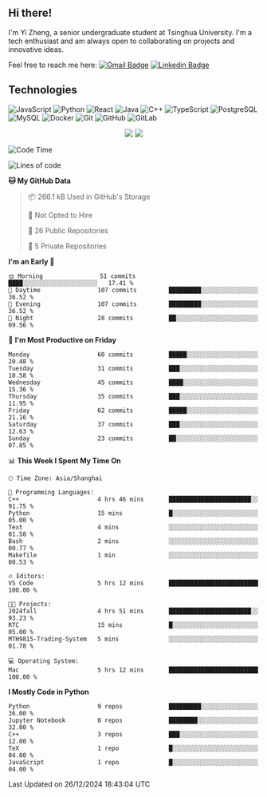 ## Hi there!

I'm Yi Zheng, a senior undergraduate student at Tsinghua University. I'm a tech enthusiast and am always open to collaborating on projects and innovative ideas.

Feel free to reach me here: [![Gmail Badge](https://img.shields.io/badge/-zhengyi20thu@gmail.com-c14438?style=flat-square&logo=Gmail&logoColor=white&link=mailto:zhengyi20thu@gmail.com)](mailto:zhengyi20thu@gmail.com)
[![Linkedin Badge](https://img.shields.io/badge/-yizheng20-blue?style=flat-square&logo=Linkedin&logoColor=white&link=https://www.linkedin.com/in/yizheng20/)](https://www.linkedin.com/in/yi-zheng-mfe/)

## Technologies

![JavaScript](https://img.shields.io/badge/-JavaScript-black?style=flat-square&logo=javascript)
![Python](https://img.shields.io/badge/-Python-black?style=flat-square&logo=Python)
![React](https://img.shields.io/badge/-React-black?style=flat-square&logo=react)
![Java](https://img.shields.io/badge/-java-E34A86?style=flat-square&logo=java)
![C++](https://img.shields.io/badge/-C++-00599C?style=flat-square&logo=c)
![TypeScript](https://img.shields.io/badge/-TypeScript-007ACC?style=flat-square&logo=typescript)
![PostgreSQL](https://img.shields.io/badge/-PostgreSQL-336791?style=flat-square&logo=postgresql)
![MySQL](https://img.shields.io/badge/-MySQL-black?style=flat-square&logo=mysql)
![Docker](https://img.shields.io/badge/-Docker-black?style=flat-square&logo=docker)
![Git](https://img.shields.io/badge/-Git-black?style=flat-square&logo=git)
![GitHub](https://img.shields.io/badge/-GitHub-181717?style=flat-square&logo=github)
![GitLab](https://img.shields.io/badge/-GitLab-FCA121?style=flat-square&logo=gitlab)

<p align="center">
    <img src = "https://github-readme-stats.vercel.app/api?username=Zheng-Yi-git&show_icons=true&theme=yeblu&hide_border=true&count_private=true">
    <img src = "https://github-readme-stats.vercel.app/api/top-langs/?username=Zheng-Yi-git&hide=html,css&theme=yeblu&layout=compact&hide_border=true&count_private=true&langs_count=8">
</p>

<!--START_SECTION:waka-->
![Code Time](http://img.shields.io/badge/Code%20Time-1%2C141%20hrs%2020%20mins-blue)

![Lines of code](https://img.shields.io/badge/From%20Hello%20World%20I%27ve%20Written-2.7%20million%20lines%20of%20code-blue)

**🐱 My GitHub Data** 

> 📦 266.1 kB Used in GitHub's Storage 
 > 
> 🚫 Not Opted to Hire
 > 
> 📜 26 Public Repositories 
 > 
> 🔑 5 Private Repositories 
 > 
**I'm an Early 🐤** 

```text
🌞 Morning                51 commits          ████░░░░░░░░░░░░░░░░░░░░░   17.41 % 
🌆 Daytime                107 commits         █████████░░░░░░░░░░░░░░░░   36.52 % 
🌃 Evening                107 commits         █████████░░░░░░░░░░░░░░░░   36.52 % 
🌙 Night                  28 commits          ██░░░░░░░░░░░░░░░░░░░░░░░   09.56 % 
```
📅 **I'm Most Productive on Friday** 

```text
Monday                   60 commits          █████░░░░░░░░░░░░░░░░░░░░   20.48 % 
Tuesday                  31 commits          ███░░░░░░░░░░░░░░░░░░░░░░   10.58 % 
Wednesday                45 commits          ████░░░░░░░░░░░░░░░░░░░░░   15.36 % 
Thursday                 35 commits          ███░░░░░░░░░░░░░░░░░░░░░░   11.95 % 
Friday                   62 commits          █████░░░░░░░░░░░░░░░░░░░░   21.16 % 
Saturday                 37 commits          ███░░░░░░░░░░░░░░░░░░░░░░   12.63 % 
Sunday                   23 commits          ██░░░░░░░░░░░░░░░░░░░░░░░   07.85 % 
```


📊 **This Week I Spent My Time On** 

```text
🕑︎ Time Zone: Asia/Shanghai

💬 Programming Languages: 
C++                      4 hrs 46 mins       ███████████████████████░░   91.75 % 
Python                   15 mins             █░░░░░░░░░░░░░░░░░░░░░░░░   05.00 % 
Text                     4 mins              ░░░░░░░░░░░░░░░░░░░░░░░░░   01.58 % 
Bash                     2 mins              ░░░░░░░░░░░░░░░░░░░░░░░░░   00.77 % 
Makefile                 1 min               ░░░░░░░░░░░░░░░░░░░░░░░░░   00.53 % 

🔥 Editors: 
VS Code                  5 hrs 12 mins       █████████████████████████   100.00 % 

🐱‍💻 Projects: 
2024fall                 4 hrs 51 mins       ███████████████████████░░   93.23 % 
RTC                      15 mins             █░░░░░░░░░░░░░░░░░░░░░░░░   05.00 % 
MTH9815-Trading-System   5 mins              ░░░░░░░░░░░░░░░░░░░░░░░░░   01.78 % 

💻 Operating System: 
Mac                      5 hrs 12 mins       █████████████████████████   100.00 % 
```

**I Mostly Code in Python** 

```text
Python                   9 repos             █████████░░░░░░░░░░░░░░░░   36.00 % 
Jupyter Notebook         8 repos             ████████░░░░░░░░░░░░░░░░░   32.00 % 
C++                      3 repos             ███░░░░░░░░░░░░░░░░░░░░░░   12.00 % 
TeX                      1 repo              █░░░░░░░░░░░░░░░░░░░░░░░░   04.00 % 
JavaScript               1 repo              █░░░░░░░░░░░░░░░░░░░░░░░░   04.00 % 
```




 Last Updated on 26/12/2024 18:43:04 UTC
<!--END_SECTION:waka-->
